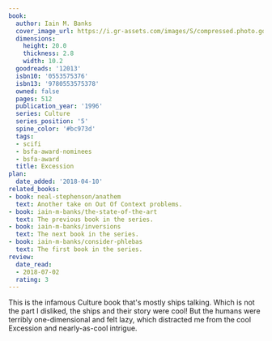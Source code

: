 ```yaml
---
book:
  author: Iain M. Banks
  cover_image_url: https://i.gr-assets.com/images/S/compressed.photo.goodreads.com/books/1288930712l/12013.jpg
  dimensions:
    height: 20.0
    thickness: 2.8
    width: 10.2
  goodreads: '12013'
  isbn10: '0553575376'
  isbn13: '9780553575378'
  owned: false
  pages: 512
  publication_year: '1996'
  series: Culture
  series_position: '5'
  spine_color: '#bc973d'
  tags:
  - scifi
  - bsfa-award-nominees
  - bsfa-award
  title: Excession
plan:
  date_added: '2018-04-10'
related_books:
- book: neal-stephenson/anathem
  text: Another take on Out Of Context problems.
- book: iain-m-banks/the-state-of-the-art
  text: The previous book in the series.
- book: iain-m-banks/inversions
  text: The next book in the series.
- book: iain-m-banks/consider-phlebas
  text: The first book in the series.
review:
  date_read:
  - 2018-07-02
  rating: 3
---
```


This is the infamous Culture book that's mostly ships talking. Which is not the part I disliked, the ships and their
story were cool! But the humans were terribly one-dimensional and felt lazy, which distracted me from the cool Excession
and nearly-as-cool intrigue.
